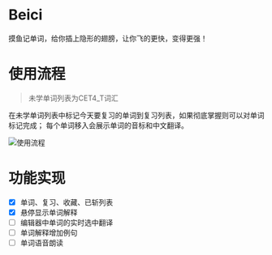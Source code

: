 # Beici
摸鱼记单词，给你插上隐形的翅膀，让你飞的更快，变得更强！

# 使用流程

>未学单词列表为CET4_T词汇

在未学单词列表中标记今天要复习的单词到复习列表，如果彻底掌握则可以对单词标记完成； 每个单词移入会展示单词的音标和中文翻译。

![使用流程](https://jqsc.github.io/resources/images/beici.png)

# 功能实现

- [x] 单词、复习、收藏、已斩列表
- [x] 悬停显示单词解释
- [ ] 编辑器中单词的实时选中翻译
- [ ] 单词解释增加例句
- [ ] 单词语音朗读
